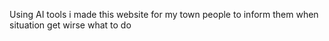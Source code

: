 Using AI tools i made this website for my town people to inform them when situation get wirse what to do
